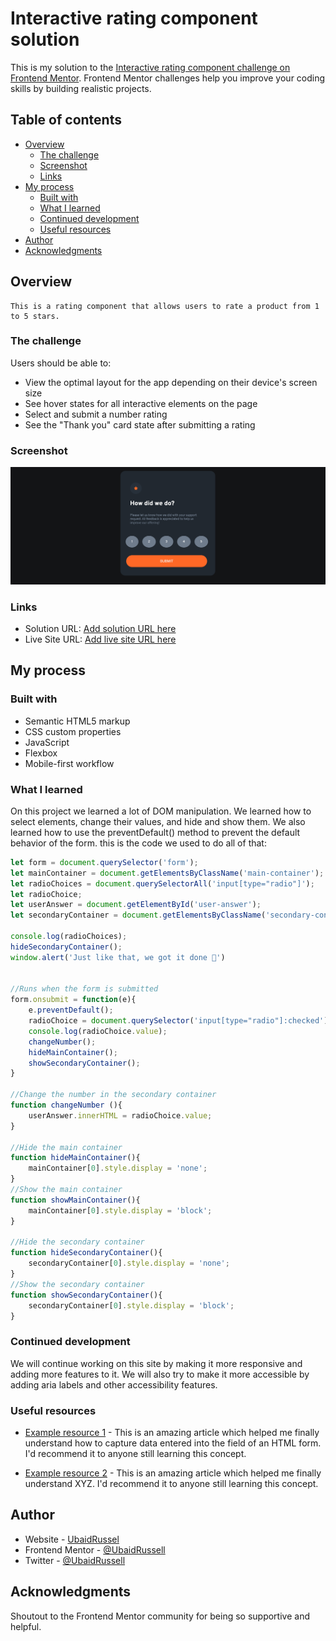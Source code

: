 # Interactive rating component solution

This is my solution to the [Interactive rating component challenge on Frontend Mentor](https://www.frontendmentor.io/challenges/interactive-rating-component-koxpeBUmI). Frontend Mentor challenges help you improve your coding skills by building realistic projects. 

## Table of contents

- [Overview](#overview)
  - [The challenge](#the-challenge)
  - [Screenshot](#screenshot)
  - [Links](#links)
- [My process](#my-process)
  - [Built with](#built-with)
  - [What I learned](#what-i-learned)
  - [Continued development](#continued-development)
  - [Useful resources](#useful-resources)
- [Author](#author)
- [Acknowledgments](#acknowledgments)


## Overview
    This is a rating component that allows users to rate a product from 1 to 5 stars.

### The challenge

Users should be able to:

- View the optimal layout for the app depending on their device's screen size
- See hover states for all interactive elements on the page
- Select and submit a number rating
- See the "Thank you" card state after submitting a rating

### Screenshot

![](images/screenshot.png)

### Links

- Solution URL: [Add solution URL here](https://github.com/UbaidRussell/Interactive-rating-component)
- Live Site URL: [Add live site URL here](https://your-live-site-url.com)

## My process

### Built with

- Semantic HTML5 markup
- CSS custom properties
- JavaScript
- Flexbox
- Mobile-first workflow


### What I learned
On this project we learned a lot of DOM manipulation. We learned how to select elements, change their values, and hide and show them. We also learned how to use the preventDefault() method to prevent the default behavior of the form. this is the code we used to do all of that:

```js
let form = document.querySelector('form');
let mainContainer = document.getElementsByClassName('main-container');
let radioChoices = document.querySelectorAll('input[type="radio"]');
let radioChoice; 
let userAnswer = document.getElementById('user-answer');
let secondaryContainer = document.getElementsByClassName('secondary-container');

console.log(radioChoices);
hideSecondaryContainer();
window.alert('Just like that, we got it done 🥂')


//Runs when the form is submitted
form.onsubmit = function(e){
    e.preventDefault();
    radioChoice = document.querySelector('input[type="radio"]:checked');
    console.log(radioChoice.value);
    changeNumber();
    hideMainContainer();
    showSecondaryContainer();
}

//Change the number in the secondary container
function changeNumber (){
    userAnswer.innerHTML = radioChoice.value;
}

//Hide the main container
function hideMainContainer(){
    mainContainer[0].style.display = 'none';
}
//Show the main container
function showMainContainer(){
    mainContainer[0].style.display = 'block';
}

//Hide the secondary container
function hideSecondaryContainer(){
    secondaryContainer[0].style.display = 'none';
}
//Show the secondary container
function showSecondaryContainer(){
    secondaryContainer[0].style.display = 'block';
}
```

### Continued development

We will continue working on this site by making it more responsive and adding more features to it. We will also try to make it more accessible by adding aria labels and other accessibility features.

### Useful resources

- [Example resource 1](https://stackoverflow.com/questions/29311918/how-do-i-capture-data-entered-into-the-field-of-an-html-form) - This is an amazing article which helped me finally understand how to capture data entered into the field of an HTML form. I'd recommend it to anyone still learning this concept.

- [Example resource 2](https://www.example.com) - This is an amazing article which helped me finally understand XYZ. I'd recommend it to anyone still learning this concept.

## Author

- Website - [UbaidRussel](https://ubaidrussell.com/)
- Frontend Mentor - [@UbaidRussell](https://www.frontendmentor.io/profile/UbaidRussell)
- Twitter - [@UbaidRussell](https://www.twitter.com/UbaidRussell)

## Acknowledgments

Shoutout to the Frontend Mentor community for being so supportive and helpful.